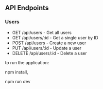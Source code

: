 ## API Endpoints
### Users
- GET /api/users - Get all users
- GET /api/users/:id - Get a single user by ID
- POST /api/users - Create a new user
- PUT /api/users/:id - Update a user
- DELETE /api/users/:id - Delete a user

to run the application:

npm install,

npm run dev
